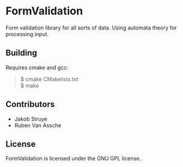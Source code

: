 FormValidation
==============
Form validation library for all sorts of data.
Using automata theory for processing input.

## Building
Requires cmake and gcc:
> $ cmake CMakelists.txt <br/>
> $ make

## Contributors
- Jakob Struye
- Ruben Van Assche

## License
FormValidation is licensed under the GNU GPL license.